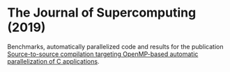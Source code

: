 # The Journal of Supercomputing (2019)

Benchmarks, automatically parallelized code and results for the publication [Source-to-source compilation targeting OpenMP-based automatic parallelization of C applications](https://link.springer.com/article/10.1007/s11227-019-03109-9).

